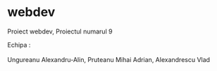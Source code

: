 # webdev
Proiect webdev, Proiectul numarul 9


Echipa : <br></br>
Ungureanu Alexandru-Alin,
Pruteanu Mihai Adrian,
Alexandrescu Vlad
